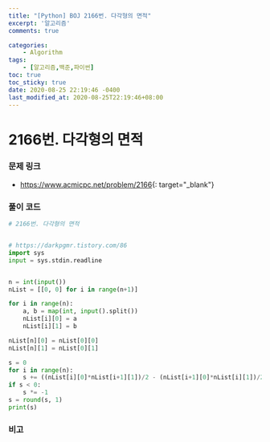 ```yaml
---
title: "[Python] BOJ 2166번. 다각형의 면적"
excerpt: '알고리즘'
comments: true

categories:
    - Algorithm
tags:
    - [알고리즘,백준,파이썬]
toc: true
toc_sticky: true
date: 2020-08-25 22:19:46 -0400
last_modified_at: 2020-08-25T22:19:46+08:00
---
```


# 2166번. 다각형의 면적

### 문제 링크
- <https://www.acmicpc.net/problem/2166>{: target="\_blank"}

### 풀이 코드

```python
# 2166번. 다각형의 면적


# https://darkpgmr.tistory.com/86
import sys
input = sys.stdin.readline


n = int(input())
nList = [[0, 0] for i in range(n+1)]

for i in range(n):
    a, b = map(int, input().split())
    nList[i][0] = a
    nList[i][1] = b

nList[n][0] = nList[0][0]
nList[n][1] = nList[0][1]

s = 0
for i in range(n):
    s += ((nList[i][0]*nList[i+1][1])/2 - (nList[i+1][0]*nList[i][1])/2)
if s < 0:
    s *= -1
s = round(s, 1)
print(s)
```

### 비고